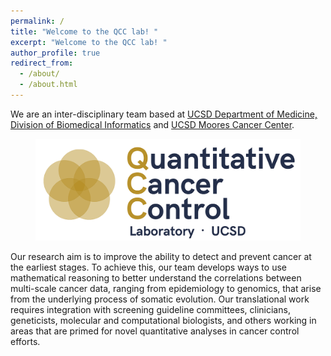 ```yaml
---
permalink: /
title: "Welcome to the QCC lab! "
excerpt: "Welcome to the QCC lab! "
author_profile: true
redirect_from: 
  - /about/
  - /about.html
---
```




We are an inter-disciplinary team based at [UCSD Department of Medicine, Division of Biomedical Informatics](https://medschool.ucsd.edu/som/dbmi/pages/default.aspx) and [UCSD Moores Cancer Center](https://medschool.ucsd.edu/research/moores/Pages/default.aspx). 

<figure>
  <a href="/images/Main_Logo.png">
  <img src="/images/Main_Logo.png" alt = "Logo"  />
    </a>
</figure>

Our research aim is to improve the ability to detect and prevent cancer at the earliest stages. 
To achieve this, our team develops ways to use mathematical reasoning to better understand the correlations between multi-scale cancer data, ranging from epidemiology to genomics, that arise from the underlying process of somatic evolution. 
Our translational work requires integration with screening guideline committees, clinicians, geneticists, molecular and computational biologists, and others working in areas that are primed for novel quantitative analyses in cancer control efforts.

